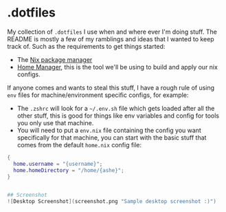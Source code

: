 # .dotfiles

My collection of `.dotfiles` I use when and where ever I'm doing stuff. The README is mostly a few of my ramblings and ideas that I wanted to keep track of. Such as the requirements to get things started:

- The [Nix package manager](https://nixos.org/download/)
- [Home Manager](https://nix-community.github.io/home-manager/index.xhtml#ch-installation), this is the tool we'll be using to build and apply our nix configs.

If anyone comes and wants to steal this stuff, I have a rough rule of using `env` files for machine/environment specific configs, for example:

- The `.zshrc` will look for a `~/.env.sh` file which gets loaded after all the other stuff, this is good for things like env variables and config for tools you only use that machine.
- You will need to put a `env.nix` file containing the config you want specifically for that machine, you can start with the basic stuff that comes from the default `home.nix` config file:

```nix
{
  home.username = "{username}";
  home.homeDirectory = "/home/{ashe}";
}


## Screenshot
![Desktop Screenshot](screenshot.png "Sample desktop screenshot :)")
```
